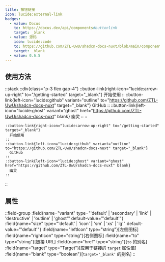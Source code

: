 ```yaml
---
title: 按钮链接
icon: lucide:external-link
badges:
  - value: Docus
    to: https://docus.dev/api/components#buttonlink
    target: _blank
  - value: 源码
    icon: lucide:code
    to: https://github.com/ZTL-UwU/shadcn-docs-nuxt/blob/main/components/content/ButtonLink.vue
    target: _blank
  - value: 0.6.5
---
```


## 使用方法

::stack
  ::div{class="p-3 flex gap-4"}
  ::button-link{right-icon="lucide:arrow-up-right" to="/getting-started" target="_blank"}
    开始使用
  ::
  ::button-link{left-icon="lucide:github" variant="outline" to="https://github.com/ZTL-UwU/shadcn-docs-nuxt" target="_blank"}
    GitHub
  ::
  ::button-link{left-icon="lucide:ghost" variant="ghost" href="https://github.com/ZTL-UwU/shadcn-docs-nuxt" blank}
    幽灵
  ::
  ::
  ```mdc
  ::button-link{right-icon="lucide:arrow-up-right" to="/getting-started" target="_blank"}
    开始使用
  ::
  ::button-link{left-icon="lucide:github" variant="outline" to="https://github.com/ZTL-UwU/shadcn-docs-nuxt" target="_blank"}
    GitHub
  ::
  ::button-link{left-icon="lucide:ghost" variant="ghost" href="https://github.com/ZTL-UwU/shadcn-docs-nuxt" blank}
    幽灵
  ::
  ```
::

## 属性

::field-group
  :field{name="variant" type="'default' | 'secondary' | 'link' | 'destructive' | 'outline' | 'ghost'" default-value="'default'"}
  :field{name="size" type="'default' | 'icon' | 'sm' | 'xs' | 'lg'" default-value="'default'"}
  :field{name="leftIcon" type="string"}[左侧图标]
  :field{name="rightIcon" type="string"}[右侧图标]
  :field{name="to" type="string"}[链接 URL]
  :field{name="href" type="string"}[`to` 的别名]
  :field{name="target" type="Target"}[应用于链接的 `target` 属性值]
  :field{name="blank" type="boolean"}[`target='_blank'` 的别名]
::

